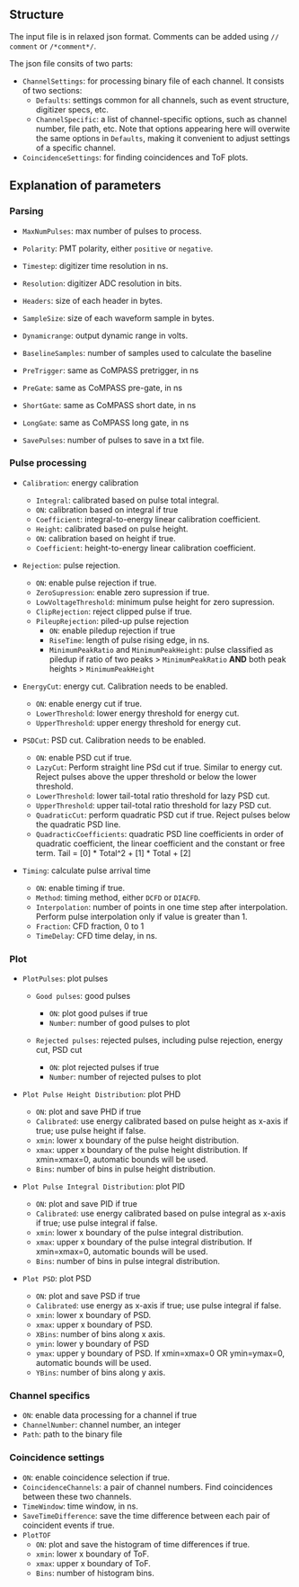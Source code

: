 <!--
 * @Description: Input options
 * @Author: Ming Fang
 * @Date: 2021-04-06 15:40:21
 * @LastEditors: Ming Fang
 * @LastEditTime: 2022-01-13 16:07:27
-->

## Structure
The input file is in relaxed json format. Comments can be added using `// comment` or `/*comment*/`. 

The json file consits of two parts: 
- `ChannelSettings`: for processing binary file of each channel. It consists of two sections:
    - `Defaults`: settings common for all channels, such as event structure, digitizer specs, etc.
    - `ChannelSpecific`: a list of channel-specific options, such as channel number, file path, etc. Note that options appearing here will overwite the same options in `Defaults`, making it convenient to adjust settings of a specific channel.
- `CoincidenceSettings`: for finding coincidences and ToF plots.

## Explanation of parameters
### Parsing
- `MaxNumPulses`: max number of pulses to process.
- `Polarity`: PMT polarity, either `positive` or `negative`.

- `Timestep`: digitizer time resolution in ns.
- `Resolution`: digitizer ADC resolution in bits.

- `Headers`: size of each header in bytes.
- `SampleSize`: size of each waveform sample in bytes.

- `Dynamicrange`: output dynamic range in volts.

- `BaselineSamples`: number of samples used to calculate the baseline

- `PreTrigger`: same as CoMPASS pretrigger, in ns
- `PreGate`: same as CoMPASS pre-gate, in ns
- `ShortGate`: same as CoMPASS short date, in ns
- `LongGate`: same as CoMPASS long gate, in ns

- `SavePulses`: number of pulses to save in a txt file.

### Pulse processing
- `Calibration`: energy calibration
    - `Integral`: calibrated based on pulse total integral.
    - `ON`: calibration based on integral if true
    - `Coefficient`: integral-to-energy linear calibration coefficient.
    - `Height`: calibrated based on pulse height.
    - `ON`: calibration based on height if true.
    - `Coefficient`: height-to-energy linear calibration coefficient.

- `Rejection`: pulse rejection.
    - `ON`: enable pulse rejection if true.
    - `ZeroSupression`: enable zero supression if true.
    - `LowVoltageThreshold`: minimum pulse height for zero supression.
    - `ClipRejection`: reject clipped pulse if true.
    - `PileupRejection`: piled-up pulse rejection
        - `ON`: enable piledup rejection if true
        - `RiseTime`: length of pulse rising edge, in ns.
        - `MinimumPeakRatio` and `MinimumPeakHeight`: pulse classified as piledup if ratio of two peaks > `MinimumPeakRatio` **AND** both peak heights > `MinimumPeakHeight`

- `EnergyCut`: energy cut. Calibration needs to be enabled. 
    - `ON`: enable energy cut if true.
    - `LowerThreshold`: lower energy threshold for energy cut.
    - `UpperThreshold`: upper energy threshold for energy cut.

- `PSDCut`: PSD cut. Calibration needs to be enabled. 
    - `ON`: enable PSD cut if true.
    - `LazyCut`: Perform straight line PSd cut if true. Similar to energy cut. Reject pulses above the upper threshold or below the lower threshold.
    - `LowerThreshold`: lower tail-total ratio threshold for lazy PSD cut.
    - `UpperThreshold`: upper tail-total ratio threshold for lazy PSD cut.
    - `QuadraticCut`: perform quadratic PSD cut if true. Reject pulses below the quadratic PSD line.
    - `QuadracticCoefficients`:  quadratic PSD line coefficients in order of quadratic coefficient, the linear coefficient and the constant or free term. Tail = [0] * Total^2 + [1] * Total + [2]

- `Timing`: calculate pulse arrival time
    - `ON`: enable timing if true.
    - `Method`: timing method, either `DCFD` or `DIACFD`.
    - `Interpolation`: number of points in one time step after interpolation. Perform pulse interpolation only if value is greater than 1.
    - `Fraction`: CFD fraction, 0 to 1
    - `TimeDelay`: CFD time delay, in ns.
### Plot
- `PlotPulses`: plot pulses
    - `Good pulses`: good pulses
        - `ON`: plot good pulses if true
        - `Number`: number of good pulses to plot

    - `Rejected pulses`: rejected pulses, including pulse rejection, energy cut, PSD cut
        - `ON`: plot rejected pulses if true
        - `Number`: number of rejected pulses to plot

- `Plot Pulse Height Distribution`: plot PHD
    - `ON`: plot and save PHD if true
    - `Calibrated`: use energy calibrated based on pulse height as x-axis if true; use pulse height if false.
    - `xmin`: lower x boundary of the pulse height distribution.
    - `xmax`: upper x boundary of the pulse height distribution. If xmin=xmax=0, automatic bounds will be used.
    - `Bins`: number of bins in pulse height distribution.

- `Plot Pulse Integral Distribution`: plot PID
    - `ON`: plot and save PID if true
    - `Calibrated`: use energy calibrated based on pulse integral as x-axis if true; use pulse integral if false.
    - `xmin`: lower x boundary of the pulse integral distribution.
    - `xmax`: upper x boundary of the pulse integral distribution. If xmin=xmax=0, automatic bounds will be used.
    - `Bins`: number of bins in pulse integral distribution.

- `Plot PSD`: plot PSD
    - `ON`: plot and save PSD if true
    - `Calibrated`: use energy as x-axis if true; use pulse integral if false.
    - `xmin`: lower x boundary of PSD.
    - `xmax`: upper x boundary of PSD. 
    - `XBins`: number of bins along x axis.
    - `ymin`: lower y boundary of PSD
    - `ymax`: upper y boundary of PSD. If xmin=xmax=0 OR ymin=ymax=0, automatic bounds will be used.
    - `YBins`: number of bins along y axis.

### Channel specifics

- `ON`: enable data processing for a channel if true
- `ChannelNumber`: channel number, an integer
- `Path`: path to the binary file

### Coincidence settings

- `ON`: enable coincidence selection if true.
- `CoincidenceChannels`: a pair of channel numbers. Find coincidences between these two channels.
- `TimeWindow`: time window, in ns.
- `SaveTimeDifference`:     save the time difference between each pair of coincident events if true.
- `PlotTOF`
    - `ON`: plot and save the histogram of time differences if true.
    - `xmin`: lower x boundary of ToF.
    - `xmax`: upper x boundary of ToF. 
    - `Bins`: number of histogram bins.

